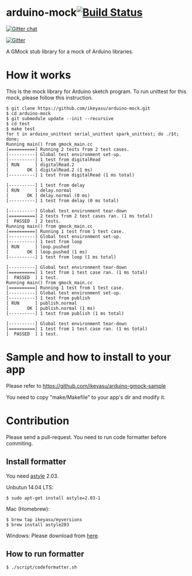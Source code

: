 arduino-mock[![Build Status](https://travis-ci.org/ikeyasu/arduino-mock.svg?branch=master)](https://travis-ci.org/ikeyasu/arduino-mock)
============
[![Gitter chat](https://badges.gitter.im/gitterHQ/gitter.png)](https://gitter.im/ikeyasu/arduino-mock)

[![Gitter](https://badges.gitter.im/Join%20Chat.svg)](https://gitter.im/ikeyasu/arduino-mock?utm_source=badge&utm_medium=badge&utm_campaign=pr-badge&utm_content=badge)

A GMock stub library for a mock of Arduino libraries.

How it works
============

This is the mock library for Arduino sketch program.
To run unittest for this mock, please follow this
instruction.

    $ git clone https://github.com/ikeyasu/arduino-mock.git
    $ cd arduino-mock
    $ git submodule update --init --recursive
    $ cd test
    $ make test
    for t in arduino_unittest serial_unittest spark_unittest; do ./$t; done;
    Running main() from gmock_main.cc
    [==========] Running 2 tests from 2 test cases.
    [----------] Global test environment set-up.
    [----------] 1 test from digitalRead
    [ RUN      ] digitalRead.2
    [       OK ] digitalRead.2 (1 ms)
    [----------] 1 test from digitalRead (1 ms total)

    [----------] 1 test from delay
    [ RUN      ] delay.normal
    [       OK ] delay.normal (0 ms)
    [----------] 1 test from delay (0 ms total)

    [----------] Global test environment tear-down
    [==========] 2 tests from 2 test cases ran. (1 ms total)
    [  PASSED  ] 2 tests.
    Running main() from gmock_main.cc
    [==========] Running 1 test from 1 test case.
    [----------] Global test environment set-up.
    [----------] 1 test from loop
    [ RUN      ] loop.pushed
    [       OK ] loop.pushed (1 ms)
    [----------] 1 test from loop (1 ms total)

    [----------] Global test environment tear-down
    [==========] 1 test from 1 test case ran. (1 ms total)
    [  PASSED  ] 1 test.
    Running main() from gmock_main.cc
    [==========] Running 1 test from 1 test case.
    [----------] Global test environment set-up.
    [----------] 1 test from publish
    [ RUN      ] publish.normal
    [       OK ] publish.normal (1 ms)
    [----------] 1 test from publish (1 ms total)

    [----------] Global test environment tear-down
    [==========] 1 test from 1 test case ran. (1 ms total)
    [  PASSED  ] 1 test.

Sample and how to install to your app
====================================

Please refer to
https://github.com/ikeyasu/arduino-gmock-sample

You need to copy "make/Makefile" to your app's dir
and modify it.

Contribution
============

Please send a pull-request.
You need to run code formatter before commiting.

Install formatter
-----------------

You need [astyle](http://astyle.sourceforge.net) 2.03.

Unbutun 14.04 LTS:

    $ sudo apt-get install astyle=2.03-1

Mac (Homebrew):

    $ brew tap ikeyasu/myversions
    $ brew install astyle203

Windows:
Please download from [here](http://sourceforge.net/projects/astyle/files/astyle/astyle%202.03/).

How to run formatter
--------------------

    $ ./script/codeformatter.sh
